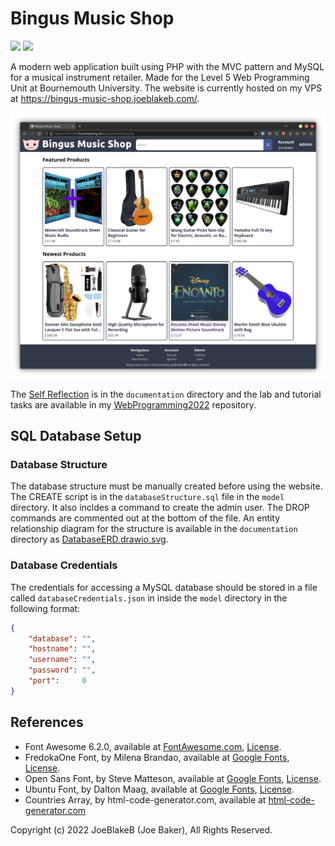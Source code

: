 # Bingus Music Shop

![](https://img.shields.io/badge/Lines_of_PHP-3883-blue)
![](https://img.shields.io/badge/Total_Lines_of_Code-5270-blue)

A modern web application built using PHP with the MVC pattern and MySQL for a musical instrument retailer. Made for the Level 5 Web Programming Unit at Bournemouth University. The website is currently hosted on my VPS at https://bingus-music-shop.joeblakeb.com/.

![Example Screenshot](https://github.com/joeblakeb/BingusMusicShop/blob/main/documentation/Screenshot.png?raw=true)

The [Self Reflection](https://github.com/JoeBlakeB/BingusMusicShop/blob/main/documentation/Self-Reflection.md) is in the `documentation` directory and the lab and tutorial tasks are available in my [WebProgramming2022](https://github.com/JoeBlakeB/WebProgramming2022) repository. 

## SQL Database Setup

### Database Structure

The database structure must be manually created before using the website. The CREATE script is in the `databaseStructure.sql` file in the `model` directory. It also incldes a command to create the admin user. The DROP commands are commented out at the bottom of the file. An entity relationship diagram for the structure is available in the `documentation` directory as [DatabaseERD.drawio.svg](https://github.com/joeblakeb/BingusMusicShop/blob/main/documentation/DatabaseERD.drawio.svg?raw=true).

### Database Credentials

The credentials for accessing a MySQL database should be stored in a file called `databaseCredentials.json` in inside the `model` directory in the following format:

```json
{
    "database": "",
    "hostname": "",
    "username": "",
    "password": "",
    "port":     0
}
```

## References
  - Font Awesome 6.2.0, available at [FontAwesome.com](https://fontawesome.com/), [License](https://github.com/JoeBlakeB/BingusMusicShop/blob/main/static/fontawesome/LICENSE.txt).
  - FredokaOne Font, by Milena Brandao, available at [Google Fonts](https://fonts.google.com/specimen/Fredoka+One), [License](https://github.com/JoeBlakeB/BingusMusicShop/blob/main/static/fonts/FredokaOne.txt).
  - Open Sans Font, by Steve Matteson, available at [Google Fonts](https://fonts.google.com/specimen/Open+Sans), [License](https://github.com/JoeBlakeB/BingusMusicShop/blob/main/static/fonts/OpenSans.txt).
  - Ubuntu Font, by Dalton Maag, available at [Google Fonts](https://fonts.google.com/specimen/Ubuntu), [License](https://github.com/JoeBlakeB/BingusMusicShop/blob/main/static/fonts/UbuntuBold.txt).
  - Countries Array, by html-code-generator.com, available at [html-code-generator.com](https://www.html-code-generator.com/php/array/country-names)

Copyright (c) 2022 JoeBlakeB (Joe Baker), All Rights Reserved.
